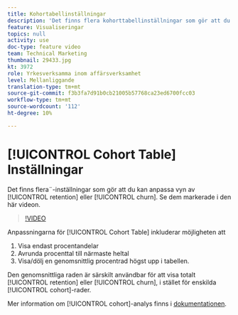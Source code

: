 ```yaml
---
title: Kohortabellinställningar
description: 'Det finns flera kohorttabellinställningar som gör att du kan anpassa visningen av kvarhållande och urholkning. Se dem markerade i den här videon. '
feature: Visualiseringar
topics: null
activity: use
doc-type: feature video
team: Technical Marketing
thumbnail: 29433.jpg
kt: 3972
role: Yrkesverksamma inom affärsverksamhet
level: Mellanliggande
translation-type: tm+mt
source-git-commit: f3b3fa7d91b0cb21005b57768ca23ed6700fcc03
workflow-type: tm+mt
source-wordcount: '112'
ht-degree: 10%

---
```



# [!UICONTROL Cohort Table] Inställningar

Det finns flera¨-inställningar som gör att du kan anpassa vyn av [!UICONTROL retention] eller [!UICONTROL churn]. Se dem markerade i den här videon.

>[!VIDEO](https://video.tv.adobe.com/v/29433/?quality=12)

Anpassningarna för [!UICONTROL Cohort Table] inkluderar möjligheten att

1. Visa endast procentandelar
1. Avrunda procenttal till närmaste heltal
1. Visa/dölj en genomsnittlig procentrad högst upp i tabellen.

Den genomsnittliga raden är särskilt användbar för att visa totalt [!UICONTROL retention] eller [!UICONTROL churn], i stället för enskilda [!UICONTROL cohort]-rader.

Mer information om [!UICONTROL cohort]-analys finns i [dokumentationen](https://docs.adobe.com/help/sv-SE/analytics/analyze/analysis-workspace/visualizations/cohort-table/t-cohort.html).

